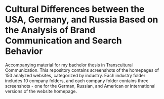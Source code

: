 Cultural Differences between the USA, Germany, and Russia Based on the Analysis of Brand Communication and Search Behavior
=======================
Accompanying material for my bachelor thesis in Transcultural Communication. This repository contains screenshots of the homepages of 150 analyzed websites, categorized by industry. Each industry folder includes 10 company folders, and each company folder contains three screenshots - one for the German, Russian, and American or international versions of the website homepage.
